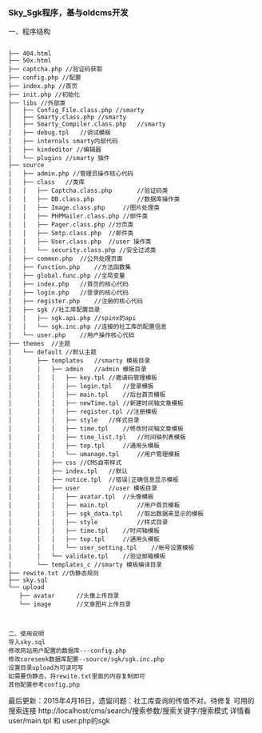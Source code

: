 <div id="container">
<h3>Sky_Sgk程序，基与oldcms开发</h3>
<p id="part1">
一、程序结构
<pre><code>
├── 404.html
├── 50x.html
├── captcha.php //验证码获取
├── config.php //配置
├── index.php //首页
├── init.php //初始化
├── libs //外部类
│   ├── Config_File.class.php //smarty
│   ├── Smarty.class.php //smarty
│   ├── Smarty_Compiler.class.php	//smarty
│   ├── debug.tpl	//调试模板
│   ├── internals smarty内部代码
│   ├── kindeditor //编辑器
│   └── plugins //smarty 插件
├── source
│   ├── admin.php //管理员操作核心代码
│   ├── class	//类库
│   │   ├── Captcha.class.php		//验证码类
│   │   ├── DB.class.php			//数据库操作类
│   │   ├── Image.class.php		//图片处理类
│   │   ├── PHPMailer.class.php	//邮件类
│   │   ├── Pager.class.php	//分页类
│   │   ├── Smtp.class.php	//邮件类
│   │   ├── User.class.php	//user 操作类
│   │   └── security.class.php //安全过滤类
│   ├── common.php	//公共处理页面
│   ├── function.php	//方法函数集
│   ├── global.func.php	//全局变量
│   ├── index.php	//首页的核心代码
│   ├── login.php	//登录的核心代码
│   ├── register.php	//注册的核心代码
│   ├── sgk	//社工库配置目录
│   │   ├── sgk.api.php	//spinx的api
│   │   └── sgk.inc.php	//连接的社工库的配置信息
│   └── user.php	//用户操作核心代码
├── themes	//主题
│   └── default	//默认主题
│       ├── templates	//smarty 模板目录
│       │   ├── admin	//admin 模板目录
│       │   │   ├── key.tpl	//邀请码管理模板
│       │   │   ├── login.tpl	//登录模板
│       │   │   ├── main.tpl	//后台首页模板
│       │   │   ├── newTime.tpl	//新建时间轴文章模板
│       │   │   ├── register.tpl //注册模板
│       │   │   ├── style	//样式目录
│       │   │   ├── time.tpl	//修改时间轴文章模板
│       │   │   ├── time_list.tpl	//时间轴列表模板
│       │   │   ├── top.tpl		//通用头模板
│       │   │   └── umanage.tpl		//用户管理模板
│       │   ├── css	//CMS自带样式
│       │   ├── index.tpl	//默认
│       │   ├── notice.tpl	//错误|正确信息显示模板
│       │   ├── user		//user 模板目录
│       │   │   ├── avatar.tpl	//头像模板
│       │   │   ├── main.tpl		//用户首页模板
│       │   │   ├── sgk_data.tpl	//取出数据来显示的模板
│       │   │   ├── style			//样式目录
│       │   │   ├── time.tpl	//时间轴模板
│       │   │   ├── top.tpl		//通用头模板
│       │   │   └── user_setting.tpl	//帐号设置模板
│       │   └── validate.tpl	//验证邮箱模板
│       └── templates_c	//smarty 模板编译目录
├── rewite.txt //伪静态规则		
├── sky.sql
└── upload
   ├── avatar      //头像上传目录
   └── image       //文章图片上传目录
   </code></pre>
</p>
  <p id="part2">
  <pre><code>
二、使用说明
导入sky.sql
修改网站用户配置的数据库---config.php
修改coreseek数据库配置--source/sgk/sgk.inc.php
设置目录upload为可读可写
如需要伪静态，将rewite.txt里面的内容复制即可
其他配置参考config.php
</code></pre>

最后更新：2015年4月16日，遗留问题：社工库查询的传值不对。待修复
可用的搜索连接
http://localhost/cms/search/搜索参数/搜索关键字/搜索模式
详情看 user/main.tpl 和 user.php的sgk